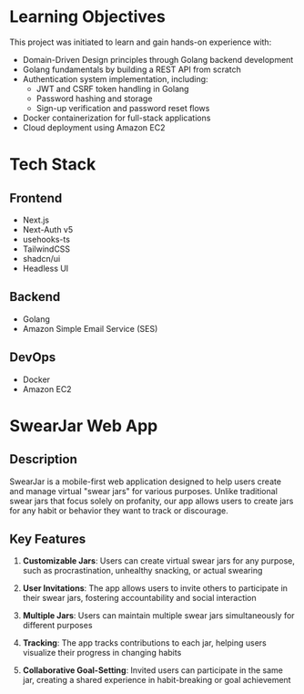# Learning Objectives

This project was initiated to learn and gain hands-on experience with:
- Domain-Driven Design principles through Golang backend development
- Golang fundamentals by building a REST API from scratch
- Authentication system implementation, including:
  - JWT and CSRF token handling in Golang
  - Password hashing and storage
  - Sign-up verification and password reset flows
- Docker containerization for full-stack applications
- Cloud deployment using Amazon EC2

# Tech Stack

## Frontend
- Next.js
- Next-Auth v5
- usehooks-ts
- TailwindCSS
- shadcn/ui
- Headless UI

## Backend
- Golang
- Amazon Simple Email Service (SES)

## DevOps
- Docker
- Amazon EC2

# SwearJar Web App

## Description

SwearJar is a mobile-first web application designed to help users create and manage virtual "swear jars" for various purposes. Unlike traditional swear jars that focus solely on profanity, our app allows users to create jars for any habit or behavior they want to track or discourage.

## Key Features

1. **Customizable Jars**: Users can create virtual swear jars for any purpose, such as procrastination, unhealthy snacking, or actual swearing

2. **User Invitations**: The app allows users to invite others to participate in their swear jars, fostering accountability and social interaction

3. **Multiple Jars**: Users can maintain multiple swear jars simultaneously for different purposes

4. **Tracking**: The app tracks contributions to each jar, helping users visualize their progress in changing habits

5. **Collaborative Goal-Setting**: Invited users can participate in the same jar, creating a shared experience in habit-breaking or goal achievement
